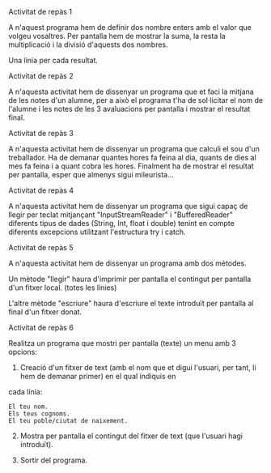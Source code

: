 Activitat de repàs 1

A n'aquest programa hem de definir dos nombre enters amb el valor que volgeu vosaltres.
 Per pantalla hem de mostrar la suma, la resta la multiplicació i la divisió d'aquests
 dos nombres.

Una linia per cada resultat.

Activitat de repàs 2

A n'aquesta activitat hem de dissenyar un programa que et faci la mitjana de les notes d'un
 alumne, per a això el programa t'ha de sol·licitar el nom de l'alumne i les notes de
 les 3 avaluacions per pantalla i mostrar el resultat final.
 
Activitat de repàs 3

A n'aquesta activitat hem de dissenyar un programa que calculi el sou d'un treballador.
 Ha de demanar quantes hores fa feina al dia, quants de dies al mes fa feina i a quant
 cobra les hores. Finalment ha de mostrar el resultat per pantalla, esper que almenys 
 sigui mileurista...
 
 
Activitat de repàs 4

A n'aquesta activitat hem de dissenyar un programa que sigui capaç de llegir per teclat 
mitjançant "InputStreamReader" i "BufferedReader" diferents tipus de dades 
(String, Int, float i double) tenint en compte diferents excepcions utilitzant 
l'estructura try i catch.


Activitat de repàs 5

A n'aquesta activitat hem de dissenyar un programa amb dos mètodes.

Un mètode "llegir" haura d'imprimir per pantalla el contingut per pantalla d'un fitxer
 local. (totes les línies)

L'altre mètode "escriure" haura d'escriure el texte introduït per pantalla al final 
d'un fitxer donat.


Activitat de repàs 6

Realitza un programa que mostri per pantalla (texte) un menu amb 3 opcions:

1. Creació d'un fitxer de text (amb el nom que et digui l'usuari, per tant, li hem
 de demanar primer) en el qual indiquis en

cada línia:

    El teu nom.
    Els teus cognoms.
    El teu poble/ciutat de naixement.

2. Mostra per pantalla el contingut del fitxer de text (que l'usuari hagi introduït).

3. Sortir del programa.
